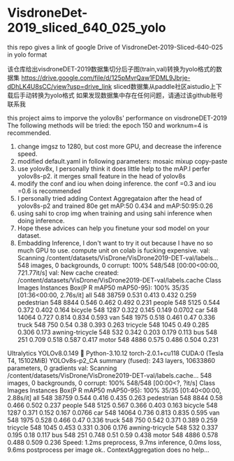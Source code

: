 # VisdroneDet-2019_sliced_640_025_yolo
this repo gives a link of google Drive of VisdroneDet-2019-Sliced-640-025 in yolo format

该仓库给出visdroneDET-2019数据集切分后子图(train,val)转换为yolo格式的数据集
https://drive.google.com/file/d/125pMvrQaw1FDML9Jbrje-dDhLK4U8sCC/view?usp=drive_link
sliced数据集从paddle社区aistudio上下载后手动转换为yolo格式
如果发现数据集中存在任何问题，请通过该github账号联系我

this project aims to imporve the yolov8s' performance on visdroneDET-2019
The following methods will be tried:
the epoch 150 and worknum=4 is recommended.
1. change imgsz to 1280, but cost more GPU, and decrease the inference speed.
2. modified default.yaml in following parameters:
    mosaic
    mixup
    copy-paste
3. use yolov8x, I personally think it does little help to the mAP.I perfer yolov8s-p2. it merges small feature in the head of yolov8s
4. modify the conf  and iou when doing inference. the conf =0.3 and iou =0.6 is recommended
5. I personally tried adding Context Aggregataion after the head of yolov8s-p2 and trained 80e get mAP:50 0.434 and mAP:50:95:0.26
6. using sahi to crop img when training and using sahi inference when doing inference. 
7. Hope these advices can help you finetune your sod model on your dataset.
8. Embadding Inference, I don't want to try it out because I have no so much GPU to use. compute unit on colab is fucking expensive.
val: Scanning /content/datasets/VisDrone/VisDrone2019-DET-val/labels... 548 images, 0 backgrounds, 0 corrupt: 100% 548/548 [00:00<00:00, 721.77it/s]
val: New cache created: /content/datasets/VisDrone/VisDrone2019-DET-val/labels.cache
                 Class     Images  Instances      Box(P          R      mAP50  mAP50-95): 100% 35/35 [01:36<00:00,  2.76s/it]
                   all        548      38759      0.531      0.413      0.432      0.259
            pedestrian        548       8844      0.546      0.462      0.492      0.231
                people        548       5125      0.544      0.372      0.402      0.164
               bicycle        548       1287      0.322      0.145      0.149     0.0702
                   car        548      14064      0.727      0.814      0.834      0.593
                   van        548       1975      0.518      0.461       0.47      0.336
                 truck        548        750       0.54       0.38      0.393      0.263
              tricycle        548       1045       0.49      0.285      0.306      0.173
       awning-tricycle        548        532      0.342      0.203      0.179      0.113
                   bus        548        251      0.709      0.518      0.587      0.417
                 motor        548       4886      0.575      0.486      0.504      0.231


Ultralytics YOLOv8.0.149 🚀 Python-3.10.12 torch-2.0.1+cu118 CUDA:0 (Tesla T4, 15102MiB)
YOLOv8s-p2_CA summary (fused): 243 layers, 10633860 parameters, 0 gradients
val: Scanning /content/datasets/VisDrone/VisDrone2019-DET-val/labels.cache... 548 images, 0 backgrounds, 0 corrupt: 100% 548/548 [00:00<?, ?it/s]
                 Class     Images  Instances      Box(P          R      mAP50  mAP50-95): 100% 35/35 [01:40<00:00,  2.88s/it]
                   all        548      38759      0.544      0.416      0.435      0.263
            pedestrian        548       8844       0.58      0.466      0.502      0.237
                people        548       5125      0.567      0.366      0.403      0.163
               bicycle        548       1287      0.371      0.152      0.167     0.0766
                   car        548      14064      0.736      0.813      0.835      0.595
                   van        548       1975      0.528      0.466       0.47      0.336
                 truck        548        750      0.542      0.371      0.389      0.259
              tricycle        548       1045      0.453      0.331      0.306      0.176
       awning-tricycle        548        532      0.337      0.195       0.18      0.117
                   bus        548        251      0.748       0.51       0.59      0.438
                 motor        548       4886      0.578      0.488      0.509      0.236
Speed: 1.2ms preprocess, 9.7ms inference, 0.0ms loss, 9.6ms postprocess per image
ok.. ContextAggregation does no help...
